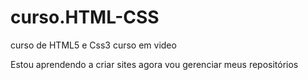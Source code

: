 # curso.HTML-CSS
 curso de HTML5 e Css3 curso em video

 Estou aprendendo a criar sites agora vou gerenciar meus repositórios
